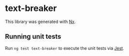 # text-breaker

This library was generated with [Nx](https://nx.dev).

## Running unit tests

Run `ng test text-breaker` to execute the unit tests via [Jest](https://jestjs.io).
